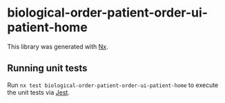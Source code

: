 # biological-order-patient-order-ui-patient-home

This library was generated with [Nx](https://nx.dev).

## Running unit tests

Run `nx test biological-order-patient-order-ui-patient-home` to execute the unit tests via [Jest](https://jestjs.io).
